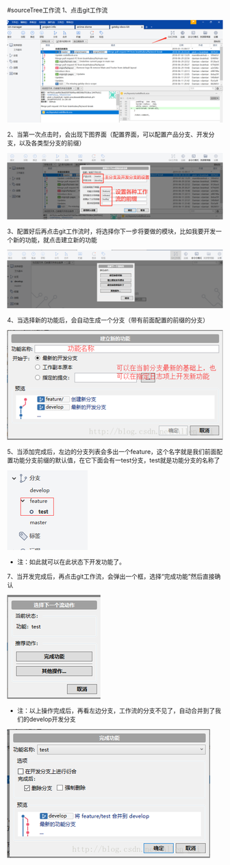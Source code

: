 #sourceTree工作流 
1、点击git工作流  

![](./img/sourcetree/stree_10.jpg)  

2、当第一次点击时，会出现下图界面（配置界面，可以配置产品分支、开发分支，以及各类型分支的前缀）  

![](./img/sourcetree/stree_11.jpg)  

3、配置好后再点击git工作流时，将选择你下一步将要做的模块，比如我要开发一个新的功能，就点击建立新的功能  

![](./img/sourcetree/stree_12.jpg)  

4、当选择新的功能后，会自动生成一个分支（带有前面配置的前缀的分支）  

![](./img/sourcetree/stree_13.jpg)  

5、当添加完成后，左边的分支列表会多出一个feature，这个名字就是我们前面配置功能分支前缀的默认值，在它下面会有一test分支，test就是功能分支的名称了   

![](./img/sourcetree/stree_14.jpg)   

* 注：如此就可以在此状态下开发功能了。  

7、当开发完成后，再点击git工作流，会弹出一个框，选择“完成功能”然后直接确认  

![](./img/sourcetree/stree_15.jpg)  

* 注：以上操作完成后，再看左边分支，工作流的分支不见了，自动合并到了我们的develop开发分支  

![](./img/sourcetree/stree_16.jpg)


 


